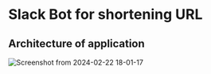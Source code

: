 # Slack Bot for shortening URL 

## Architecture of application

  
   ![Screenshot from 2024-02-22 18-01-17](https://github.com/codespirit7/slack-on-train/assets/88592710/39e9fc6d-126a-42f2-a08d-d3a48d810d8f)
